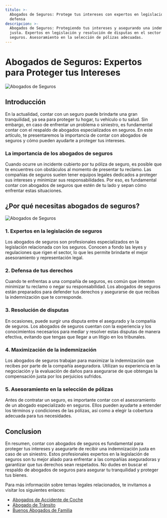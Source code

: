 ```yaml
---
titulo: >-
  Abogados de Seguros: Protege tus intereses con expertos en legislación y
  defensa
descripcion: >-
  Abogados de Seguros: Protegiendo tus intereses y asegurando una indemnización
  justa. Expertos en legislación y resolución de disputas en el sector de
  seguros. Asesoramiento en la selección de pólizas adecuadas.
---
```


# **Abogados de Seguros: Expertos para Proteger tus Intereses**

![Abogados de Seguros](./img/abogados-de-seguros-1.webp)

## **Introducción**

En la actualidad, contar con un seguro puede brindarte una gran tranquilidad, ya sea para proteger tu hogar, tu vehículo o tu salud. Sin embargo, en caso de enfrentar un problema o siniestro, es fundamental contar con el respaldo de abogados especializados en seguros. En este artículo, te presentaremos la importancia de contar con abogados de seguros y cómo pueden ayudarte a proteger tus intereses.

### **La importancia de los abogados de seguros**

Cuando ocurre un incidente cubierto por tu póliza de seguro, es posible que te encuentres con obstáculos al momento de presentar tu reclamo. Las compañías de seguros suelen tener equipos legales dedicados a proteger sus intereses y minimizar sus responsabilidades. Por eso, es fundamental contar con abogados de seguros que estén de tu lado y sepan cómo enfrentar estas situaciones.

## **¿Por qué necesitas abogados de seguros?**

![Abogados de Seguros](./img/abogados-de-seguros-2.webp)

### **1. Expertos en la legislación de seguros**

Los abogados de seguros son profesionales especializados en la legislación relacionada con los seguros. Conocen a fondo las leyes y regulaciones que rigen el sector, lo que les permite brindarte el mejor asesoramiento y representación legal.

### **2. Defensa de tus derechos**

Cuando te enfrentas a una compañía de seguros, es común que intenten minimizar tu reclamo o negar su responsabilidad. Los abogados de seguros están preparados para defender tus derechos y asegurarse de que recibas la indemnización que te corresponde.

### **3. Resolución de disputas**

En ocasiones, puede surgir una disputa entre el asegurado y la compañía de seguros. Los abogados de seguros cuentan con la experiencia y los conocimientos necesarios para mediar y resolver estas disputas de manera efectiva, evitando que tengas que llegar a un litigio en los tribunales.

### **4. Maximización de la indemnización**

Los abogados de seguros trabajan para maximizar la indemnización que recibes por parte de la compañía aseguradora. Utilizan su experiencia en la negociación y la evaluación de daños para asegurarse de que obtengas la compensación justa por los perjuicios sufridos.

### **5. Asesoramiento en la selección de pólizas**

Antes de contratar un seguro, es importante contar con el asesoramiento de un abogado especializado en seguros. Ellos pueden ayudarte a entender los términos y condiciones de las pólizas, así como a elegir la cobertura adecuada para tus necesidades.



## **Conclusion**




En resumen, contar con abogados de seguros es fundamental para proteger tus intereses y asegurarte de recibir una indemnización justa en caso de un siniestro. Estos profesionales expertos en la legislación de seguros son tu mejor aliado para enfrentar a las compañías aseguradoras y garantizar que tus derechos sean respetados. No dudes en buscar el respaldo de abogados de seguros para asegurar tu tranquilidad y proteger tus bienes.




Para más información sobre temas legales relacionados, te invitamos a visitar los siguientes enlaces:




- [Abogados de Accidente de Coche](abogados-accidente-coche)
- [Abogado de Tránsito](abogado-de-transito)
- [Buenos Abogados de Familia](buenos-abogados-de-familia)



